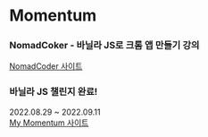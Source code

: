 # Momentum

### NomadCoker - 바닐라 JS로 크롬 앱 만들기 강의

<a href="https://nomadcoders.co/javascript-for-beginners/lobby" title="NomadCoder" target="_blank">NomadCoder 사이트</a>
<br/>

### 바닐라 JS 챌린지 완료!

2022.08.29 ~ 2022.09.11 <br/>
<a href="https://hdy86.github.io/momentum" title="My Momentum" target="_blank">My Momentum 사이트</a>
